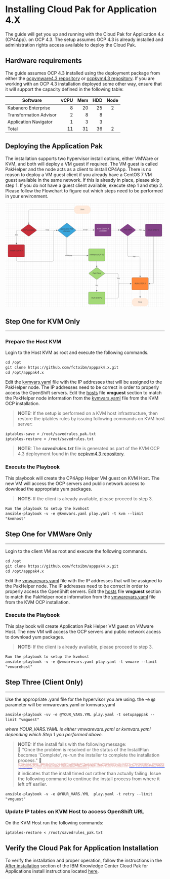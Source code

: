 Installing Cloud Pak for Application 4.X
========================================

The guide will get you up and running with the Cloud Pak for Application 4.x (CP4App). on OCP 4.3. The setup assumes OCP 4.3 is already installed and administration rights access available to deploy the Cloud Pak.

## Hardware requirements
The guide assumes OCP 4.3 installed using the deployment package from either the [ocpvmware4.3 repository](https://github.com/fctoibm/ocpvmware4.3) or [ocpkvm4.3 repository](https://github.com/fctoibm/ocpkvm4.3). If you are working with an OCP 4.3 installation deployed some other way, ensure that it will support the capacity defined in the following table:

| Software      | vCPU   | Mem  | HDD | Node
| ------          | ------: |----:  | ---: | :------: |
| Kabanero Enterprise |  8 | 20 | 25 | 2|
| Transformation Advisor |  2  | 8 | 8 |  |
| Application Navigator |  1 | 3 | 3 |  |
| Total |  11 | 31 | 36 | 2 |


Deploying the Application Pak
------------------------------------

The installation supports two hypervisor install options, either VMWare or KVM, and both will deploy a VM guest if required. The VM guest is called PakHelper and the node acts as a client to install CP4App. There is no reason to deploy a VM guest client if you already have a CentOS 7 VM guest available in the same network. If this is already in place, please skip step 1. If you do not have a guest client available, execute step 1 and step 2. Please follow the Flowchart to figure out which steps need to be performed in your environment.

![Flow Chart](images/flow_chart.png)

Step One for KVM Only
---------------------
---------------------

### Prepare the Host KVM ####

Login to the Host KVM as root and execute the following commands.
```
cd /opt
git clone https://github.com/fctoibm/apppak4.x.git
cd /opt/apppak4.x
```

Edit the [kvmvars.yaml](./kvmvars.yaml) file with the IP addresses that will be assigned to the PakHelper node. The IP addresses need to be correct in order to properly access the OpenShift servers.
Edit the [hosts](./hosts) file **vmguest** section to match the PakHelper node information from the [kvmvars.yaml](./kvmvars.yaml) file from the KVM OCP installation.

> **NOTE:** If the setup is performed on a KVM host infrastructure, then restore the iptables rules by issuing following commands on KVM host server:

```
iptables-save > /root/savedrules_pak.txt
iptables-restore < /root/savedrules.txt
```
> **NOTE:** The ***savedrules.txt*** file is generated as part of the KVM OCP 4.3 deployment found in the
[ocpkvm4.3 repository](https://github.com/fctoibm/ocpkvm4.3).

### Execute the Playbook ###

This playbook will create the CP4App Helper VM guest on KVM Host. The new VM will access the OCP servers and public network access to download the appropriate yum packages.

> **NOTE:** If the client is already available, please proceed to step 3.

```
Run the playbook to setup the kvmhost
ansible-playbook -v -e @kvmvars.yaml play.yaml -t kvm --limit "kvmhost"
```

Step One for VMWare Only
------------------------
------------------------
Login to the client VM as root and execute the following commands.
```
cd /opt
git clone https://github.com/fctoibm/apppak4.x.git
cd /opt/apppak4.x
```

Edit the [vmwarevars.yaml](./vmwarevars.yaml) file with the IP addresses that will be assigned to the PakHelper node. The IP addresses need to be correct in order to properly access the OpenShift servers.
Edit the [hosts](./hosts) file **vmguest** section to match the PakHelper node information from the [vmwarevars.yaml](./vmwarevars.yaml) file from the KVM OCP installation.


### Execute the Playbook ###

This play book will create Application Pak Helper VM guest on VMware Host. The new VM will access the OCP servers and  public network access to download yum packages.


> **NOTE:** If the client is already available, please proceed to step 3.

```
Run the playbook to setup the kvmhost
ansible-playbook -v -e @vmwarevars.yaml play.yaml -t vmware --limit "vmwarehost"
```


Step Three (Client Only)
------------------------
------------------------
Use the appropriate .yaml file for the hypervisor you are using. the -e @ parameter will be vmwarevars.yaml or kvmvars.yaml

```
ansible-playbook -vv -e @YOUR_VARS.YML play.yaml -t setupapppak --limit "vmguest"
```
*where YOUR_VARS.YAML is either vmwarevars.yaml or kvmvars.yaml depending which Step 1 you performed above.*

> **NOTE:** If the install fails with the following message:  
:red_circle: "Once the problem is resolved or the status of the InstallPlan becomes 'Complete', re-run the installer to complete the installation process."  :red_circle:
![Install Fails](images/failed_install.png)
it indicates that the install timed out rather than actually failing. Issue the following command to continue the install process from where it left off earlier.

```
ansible-playbook -v -e @YOUR_VARS.YML  play.yaml -t retry --limit "vmguest"

```

### Update IP tables on KVM Host to access OpenShift URL ###

On the KVM Host run the following commands:
```
iptables-restore < /root/savedrules_pak.txt
```

Verify the Cloud Pak for Application Installation
-------------------------------------------------
To verify the installation and proper operation, follow the instructions in the [After installation](https://www.ibm.com/support/knowledgecenter/SSCSJL_4.x/install-icpa-cli.html/ "After installation link") section of the IBM Knowledge Center Cloud Pak for Applications install instructions located [here](https://www.ibm.com/support/knowledgecenter/SSCSJL_4.x/install-icpa-cli.html/ "After installation link").
